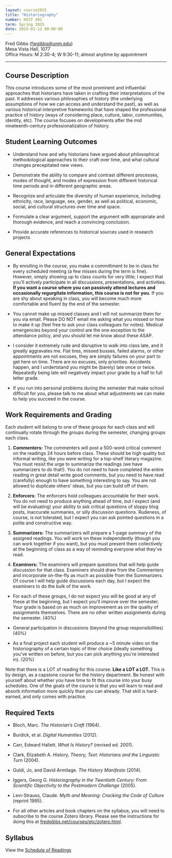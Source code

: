 ```yaml
---
layout: course2015
title: "Historiography"
number: HIST 491
term: Spring 2015
date: 2015-01-12 00:00:00
---
```


Fred Gibbs \([fwgibbs@unm.edu](mailto:fwgibbs@unm.edu)\)    
Mesa Vista Hall, 1077    
Office Hours: M 2:30-4; W 9:30-11; almost anytime by appointment    

-----

## Course Description

This course introduces some of the most prominent and influential approaches that historians have taken in crafting their interpretations of the past. It addresses various philosophies of history (the underlying assumptions of how we can access and understand the past), as well as various historical interpretive frameworks that have shaped the professional practice of history (ways of considering place, culture, labor, communities, identity, etc). The course focuses on developments after the mid nineteenth-century professionalization of history.


## Student Learning Outcomes

* Understand how and why historians have argued about philosophical methodological approaches to their craft over time, and what cultural changes precepitated new views.

* Demonstrate the ability to compare and contrast different processes, modes of thought, and modes of expression from different historical time periods and in different geographic areas.

* Recognize and articulate the diversity of human experience, including ethnicity, race, language, sex, gender, as well as political, economic, social, and cultural structures over time and space.

* Formulate a clear argument, support the argument with appropriate and thorough evidence, and reach a convincing conclusion.

* Provide accurate references to historical sources used in research projects


## General Expectations

* By enrolling in the course, you make a committment to be in class for every scheduled meeting (a few misses during the term is fine). However, simply showing up to class counts for very little; I expect that you'll actively participate in all discussions, presentations, and activities. **If you want a course where you can passively attend lectures and occasionally regurgitate information, this course is not for you.** If you are shy about speaking in class, you will become much more comfortable and fluent by the end of the semester.

* You cannot make up missed classes and I will not summarize them for you via email. Please DO NOT email me asking what you missed or how to make it up (feel free to ask your class colleagues for notes). Medical emergencies beyond your control are the one exception to the attendance policy, and you should let me know about these ASAP.

* I consider it extremely rude and disruptive to walk into class late, and it greatly aggravates me. Flat tires, missed busses, failed alarms, or other appointments are not excuses, they are simply failures on your part to get here on time. There are no excuses, only priorities. Accidents happen, and I undertstand you might be (barely) late once or twice. Repeatedly being late will negatively impact your grade by a half to full letter grade.

* If you run into personal problems during the semester that make school difficult for you, please talk to me about what adjustments we can make to help you succeed in the course.


## Work Requirements and Grading

Each student will belong to one of these groups for each class and will continually rotate through the groups during the semester, changing groups each class.

1. **Commenters:** The commenters will post a 500-word critical comment on the readings 24 hours before class. These should be high quality but informal writing, like you were writing for a top-shelf literary magazine. You must resist the urge to summarize the readings (we have summarizers to do that!). You do not need to have completed the entire reading in great detail write good comments, but you need to have read (carefully) enough to have something interesting to say. You are not allowed to duplicate others' ideas, but you can build off of them. 

2. **Enforcers:** The enforcers hold colleagues accountable for their work. You do not need to produce anything ahead of time, but I expect (and will be evaluating) your ability to ask critical questions of sloppy blog posts, inaccurate summaries, or silly discussion questions. Rudeness, of course, is not tolerated, but I expect you can ask pointed questions in a polite and constructive way. 

3. **Summarizers:** The summarizers will prepare a 1-page summary of the assigned readings. You will work on these independently (though you can work together if you want), but you must present them collectively at the beginning of class as a way of reminding everyone what they've read.

4. **Examiners:** The examiners will prepare questions that will help guide discussion for that class. Examiners should draw from the Commenters and incorporate on-the-fly as much as possible from the Summarizers. Of course I will help guide discussions each day, but I expect the examiners to do the bulk of the work.


- For each of these groups, I do not expect you will be good at any of these at the beginning, but I expect you'll improve over the semester. Your grade is based on as much on improvement as on the quality of assignments themselves. There are no other written assignments during the semester. (40%)

- General participation in discussions (beyond the group responsibilities) (40%)

- As a final project each student will produce a ~5 minute video on the historiography of a certain topic of thier choice (ideally something you've written on before, but you can pick anything you're interested in). (20%)

Note that there is a LOT of reading for this course. **Like a LOT a LOT.** This is by design, as a capstone course for the history department. Be honest with yourself about whether you have time to fit this course into your busy schedules. One of the goals of the course is that you will learn to read and absorb information more quickly than you can already. That skill is hard-earned, and only comes with practice.


## Required Texts

- Bloch, Marc. _The Historian’s Craft_ (1964). 

- Burdick, et al. _Digital Humanities_ (2012).

- Carr, Edward Hallett. _What Is History?_ (revised ed. 2001).

- Clark, Elizabeth A. _History, Theory, Text: Historians and the Linguistic Turn_ (2004).

- Guldi, Jo, and David Armitage. _The History Manifesto_ (2014).

- Iggers, Georg G. _Historiography in the Twentieth Century: From Scientific Objectivity to the Postmodern Challenge_ (2005).

- Levi-Strauss, Claude. _Myth and Meaning: Cracking the Code of Culture_ (reprint 1995).

- For all other articles and book chapters on the syllabus, you will need to subscribe to the course Zotero library. Please see the instructions for doing this at [fredgibbs.net/courses/etc/zotero.html](../etc/zotero.html). 


## Syllabus
View the [Schedule of Readings](schedule.html)
